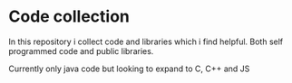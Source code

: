# Code collection

In this repository i collect code and libraries which i find helpful. Both self programmed code and public libraries.

Currently only java code but looking to expand to C, C++ and JS

